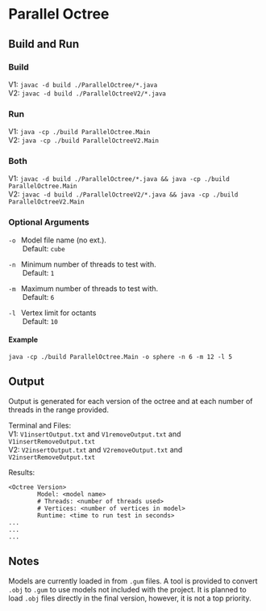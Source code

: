 # Parallel Octree

## Build and Run

### Build

V1: `javac -d build ./ParallelOctree/*.java`\
V2: `javac -d build ./ParallelOctreeV2/*.java`

### Run

V1: `java -cp ./build ParallelOctree.Main`\
V2: `java -cp ./build ParallelOctreeV2.Main`

### Both

V1: `javac -d build ./ParallelOctree/*.java && java -cp ./build ParallelOctree.Main`\
V2: `javac -d build ./ParallelOctreeV2/*.java && java -cp ./build ParallelOctreeV2.Main`

### Optional Arguments

`-o` &ensp;Model file name (no ext.).\
&ensp;&ensp;&ensp;&ensp;Default: `cube`

`-n` &ensp;Minimum number of threads to test with.\
&ensp;&ensp;&ensp;&ensp;Default: `1`

`-m` &ensp;Maximum number of threads to test with.\
&ensp;&ensp;&ensp;&ensp;Default: `6`

`-l` &ensp;Vertex limit for octants\
&ensp;&ensp;&ensp;&ensp;Default: `10`

#### Example

`java -cp ./build ParallelOctree.Main -o sphere -n 6 -m 12 -l 5`

## Output

Output is generated for each version of the octree and at each number of threads in the range provided.

Terminal and Files:\
V1: `V1insertOutput.txt` and `V1removeOutput.txt` and `V1insertRemoveOutput.txt`\
V2: `V2insertOutput.txt` and `V2removeOutput.txt` and `V2insertRemoveOutput.txt`

Results:

```Text
<Octree Version>
        Model: <model name>
        # Threads: <number of threads used>
        # Vertices: <number of vertices in model>
        Runtime: <time to run test in seconds>
...
...
...
```

## Notes

Models are currently loaded in from `.gum` files. A tool is provided to convert `.obj` to `.gum` to use models not included with the project. It is planned to load `.obj` files directly in the final version, however, it is not a top priority.

